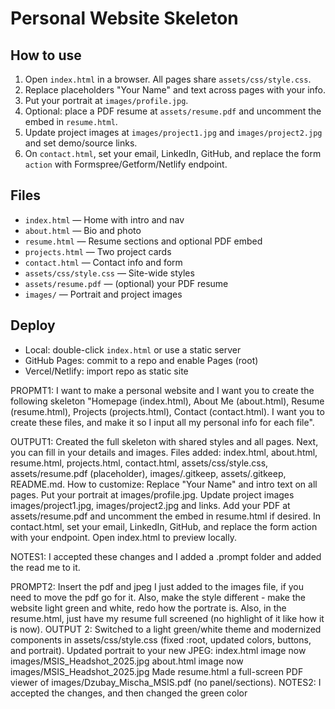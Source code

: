 Personal Website Skeleton
=========================

How to use
----------

1) Open `index.html` in a browser. All pages share `assets/css/style.css`.
2) Replace placeholders "Your Name" and text across pages with your info.
3) Put your portrait at `images/profile.jpg`.
4) Optional: place a PDF resume at `assets/resume.pdf` and uncomment the embed in `resume.html`.
5) Update project images at `images/project1.jpg` and `images/project2.jpg` and set demo/source links.
6) On `contact.html`, set your email, LinkedIn, GitHub, and replace the form `action` with Formspree/Getform/Netlify endpoint.

Files
-----

- `index.html` — Home with intro and nav
- `about.html` — Bio and photo
- `resume.html` — Resume sections and optional PDF embed
- `projects.html` — Two project cards
- `contact.html` — Contact info and form
- `assets/css/style.css` — Site-wide styles
- `assets/resume.pdf` — (optional) your PDF resume
- `images/` — Portrait and project images

Deploy
------

- Local: double-click `index.html` or use a static server
- GitHub Pages: commit to a repo and enable Pages (root)
- Vercel/Netlify: import repo as static site


PROPMT1: I want to make a personal website and I want you to create the following skeleton "Homepage (index.html), About Me (about.html), Resume (resume.html), Projects (projects.html), Contact (contact.html). I want you to create these files, and make it so I input all my personal info for each file".

OUTPUT1: Created the full skeleton with shared styles and all pages. Next, you can fill in your details and images.
Files added: index.html, about.html, resume.html, projects.html, contact.html, assets/css/style.css, assets/resume.pdf (placeholder), images/.gitkeep, assets/.gitkeep, README.md.
How to customize:
Replace "Your Name" and intro text on all pages.
Put your portrait at images/profile.jpg.
Update project images images/project1.jpg, images/project2.jpg and links.
Add your PDF at assets/resume.pdf and uncomment the embed in resume.html if desired.
In contact.html, set your email, LinkedIn, GitHub, and replace the form action with your endpoint.
Open index.html to preview locally.

NOTES1: I accepted these changes and I added a .prompt folder and added the read me to it. 

PROMPT2: Insert the pdf and jpeg I just added to the images file, if you need to move the pdf go for it. Also, make the style different - make the website light green and white, redo how the portrate is. Also, in the resume.html, just have my resume full screened (no highlight of it like how it is now).
OUTPUT 2: Switched to a light green/white theme and modernized components in assets/css/style.css (fixed :root, updated colors, buttons, and portrait).
Updated portrait to your new JPEG:
index.html image now images/MSIS_Headshot_2025.jpg
about.html image now images/MSIS_Headshot_2025.jpg
Made resume.html a full-screen PDF viewer of images/Dzubay_Mischa_MSIS.pdf (no panel/sections).
NOTES2: I accepted the changes, and then changed the green color 
